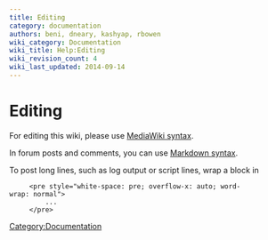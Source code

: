 ```yaml
---
title: Editing
category: documentation
authors: beni, dneary, kashyap, rbowen
wiki_category: Documentation
wiki_title: Help:Editing
wiki_revision_count: 4
wiki_last_updated: 2014-09-14
---
```


# Editing

For editing this wiki, please use [MediaWiki syntax](https://meta.wikimedia.org/wiki/Help:Editing#Editing_help).

In forum posts and comments, you can use [Markdown syntax](//daringfireball.net/projects/markdown/syntax).

To post long lines, such as log output or script lines, wrap a block in

         <pre style="white-space: pre; overflow-x: auto; word-wrap: normal">
             ...
         </pre>

<Category:Documentation>
